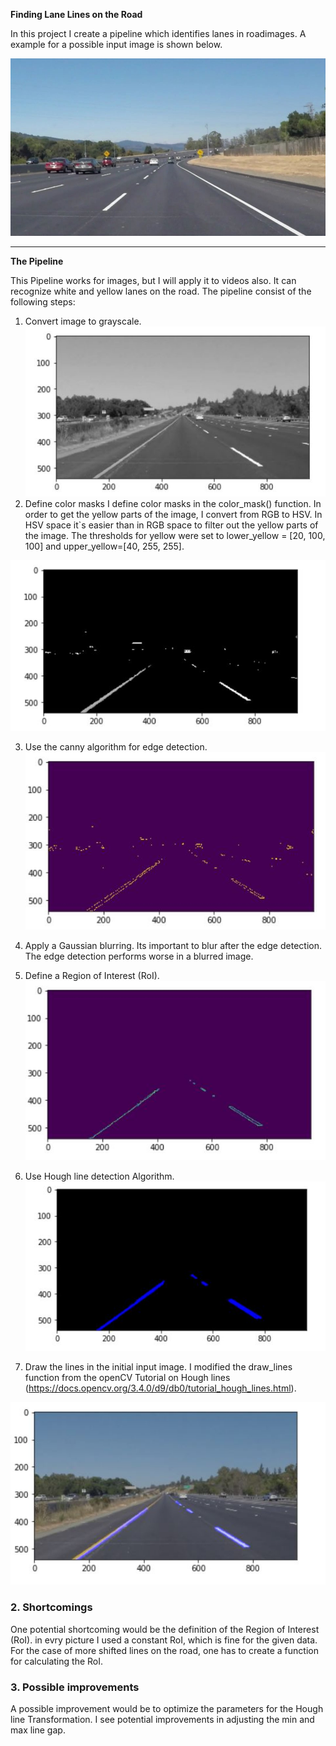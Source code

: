 **Finding Lane Lines on the Road**

In this project I create a pipeline which identifies lanes in roadimages.
A example for a possible input image is shown below.

[//]: # (Image References)
![alt text](solidWhiteCurve.jpg "solidWhiteCurve")


---
**The Pipeline**

This Pipeline works for images, but I will apply it to videos also. It can recognize white and yellow lanes on the road.
The pipeline consist of the following steps:

1. Convert image to grayscale.
![alt text](gray.JPG "gray")
2. Define color masks
I define color masks in the color_mask() function. In order to get the yellow parts of the image, I convert from RGB to HSV.
In HSV space it`s easier than in RGB space to filter out the yellow parts of the image.
The thresholds for yellow were set to lower_yellow = [20, 100, 100] and upper_yellow=[40, 255, 255].

![alt text](masked.JPG "masked")

3. Use the canny algorithm for edge detection.
![alt text](canny.JPG "canny")
4. Apply a Gaussian blurring.
Its important to blur after the edge detection. The edge detection performs worse in a blurred image.

5. Define a Region of Interest (RoI).
![alt text](RoI.JPG "RoI")

6. Use Hough line detection Algorithm.
![alt text](Hough_line.JPG "Hough_lines")

7. Draw the lines in the initial input image.
I modified the draw_lines function from the openCV Tutorial on Hough lines (https://docs.opencv.org/3.4.0/d9/db0/tutorial_hough_lines.html).

![alt text](weighted.JPG "weighted")


### 2. Shortcomings


One potential shortcoming would be the definition of the Region of Interest (RoI). in evry picture I used a constant RoI, which is fine for the given data.
For the case of more shifted lines on the road, one has to create a function for calculating the RoI.


### 3. Possible improvements

A possible improvement would be to optimize the parameters for the Hough line Transformation. I see potential improvements in adjusting the min and max line gap. 

